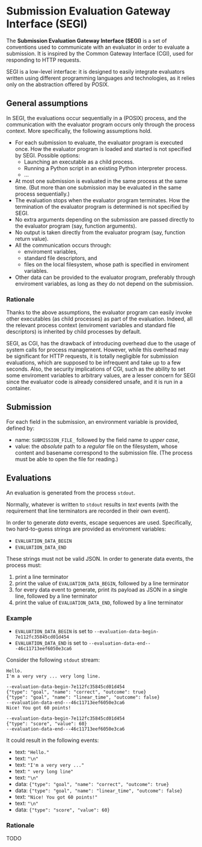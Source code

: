 # Submission Evaluation Gateway Interface (SEGI)

The **Submission Evaluation Gateway Interface (SEGI)**
is a set of conventions used to communicate with an evaluator in order to evaluate a submission.
It is inspired by the Common Gateway Interface (CGI), used for responding to HTTP requests.

SEGI is a low-level interface:
it is designed to easily integrate evaluators written using different programming languages and technologies,
as it relies only on the abstraction offered by POSIX.

## General assumptions

In SEGI, the evaluations occur sequentially in a (POSIX) process,
and the communication with the evaluator program
occurs only through the process context.
More specifically, the following assumptions hold.

- For each submission to evaluate, the evaluator program is executed once.
How the evaluator program is loaded and started is not specified by SEGI.
Possible options:
    - Launching an executable as a child process.
    - Running a Python script in an existing Python interpreter process.
    - ...
- At most one submission is evaluated in the same process at the same time.
(But more than one submission may be evaluated in the same process sequentially.)
- The evaluation stops when the evaluator program terminates.
How the termination of the evaluator program is determined is not specified by SEGI.
- No extra arguments depending on the submission are passed directly to the evaluator program
(say, function arguments).
- No output is taken directly from the evaluator program
(say, function return value).
- All the communication occurs through:
    - enviroment variables,
    - standard file descriptors, and
    - files on the local filesystem, whose path is specified in enviroment variables.
- Other data can be provided to the evaluator program, preferably through enviroment variables,
as long as they do not depend on the submission.

### Rationale

Thanks to the above assumptions, the evaluator program can easily invoke other executables (as child processes)
as part of the evaluation.
Indeed, all the relevant process context (enviroment variables and standard file descriptors)
is inherited by child processes by default.

SEGI, as CGI, has the drawback of introducing overhead
due to the usage of system calls for process management.
However, while this overhead may be significant for HTTP requests,
it is totally negligible for submission evaluations,
which are supposed to be infrequent and take up to a few seconds.
Also, the security implications of CGI,
such as the ability to set some enviroment variables to arbitrary values,
are a lesser concern for SEGI since the evaluator code
is already considered unsafe, and it is run in a container.

## Submission

For each field in the submission, an environment variable is provided, defined by:

- name: `SUBMISSION_FILE_` followed by the field name *to upper case*,
- value: the *absolute* path to a *regular* file on the filesystem,
whose content and basename correspond to the submission file.
(The process must be able to open the file for reading.)

## Evaluations

An evaluation is generated from the process `stdout`.

Normally, whatever is written to `stdout`
results in *text* events (with the requirement that line terminators
are recorded in their own event).

In order to generate *data* events,
escape sequences are used.
Specifically,
two hard-to-guess strings are provided as enviroment variables:

- `EVALUATION_DATA_BEGIN`
- `EVALUATION_DATA_END`

These strings must not be valid JSON.
In order to generate data events,
the process must:

1. print a line terminator
2. print the value of `EVALUATION_DATA_BEGIN`, followed by a line terminator
3. for every data event to generate, print its payload as JSON in a single line, followed by a line terminator
4. print  the value of `EVALUATION_DATA_END`, followed by a line terminator

### Example

- `EVALUATION_DATA_BEGIN` is set to `--evaluation-data-begin-7e112fc35845cd01d454`
- `EVALUATION_DATA_END` is set to `--evaluation-data-end---46c11713eef6050e3ca6`

Consider the following `stdout` stream:
```
Hello.
I'm a very very ... very long line.

--evaluation-data-begin-7e112fc35845cd01d454
{"type": "goal", "name": "correct", "outcome": true}
{"type": "goal", "name": "linear_time", "outcome": false}
--evaluation-data-end---46c11713eef6050e3ca6
Nice! You got 60 points!

--evaluation-data-begin-7e112fc35845cd01d454
{"type": "score", "value": 60}
--evaluation-data-end---46c11713eef6050e3ca6
```

It could result in the following events:

- text: `"Hello."`
- text: `"\n"`
- text: `"I'm a very very ..."`
- text: `" very long line"`
- text: `"\n"`
- data: `{"type": "goal", "name": "correct", "outcome": true}`
- data: `{"type": "goal", "name": "linear_time", "outcome": false}`
- text: `"Nice! You got 60 points!"`
- text: `"\n"`
- data: `{"type": "score", "value": 60}`

### Rationale

TODO
